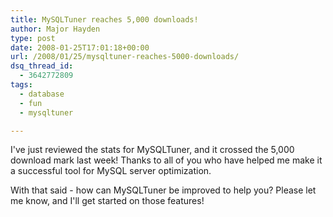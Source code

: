 ```yaml
---
title: MySQLTuner reaches 5,000 downloads!
author: Major Hayden
type: post
date: 2008-01-25T17:01:18+00:00
url: /2008/01/25/mysqltuner-reaches-5000-downloads/
dsq_thread_id:
  - 3642772809
tags:
  - database
  - fun
  - mysqltuner

---
```

I've just reviewed the stats for MySQLTuner, and it crossed the 5,000 download mark last week! Thanks to all of you who have helped me make it a successful tool for MySQL server optimization.

With that said - how can MySQLTuner be improved to help you? Please let me know, and I'll get started on those features!
